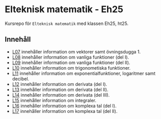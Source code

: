 # Elteknisk matematik - Eh25

Kursrepo för `Elteknisk matematik` med klassen Eh25, ht25.

## Innehåll
* [L07](./L07/README.md) innehåller information om vektorer samt övningsdugga 1.
* [L08](./L08/README.md) innehåller information om vanliga funktioner (del I).
* [L09](./L09/README.md) innehåller information om vanliga funktioner (del II).
* [L10](./L10/README.md) innehåller information om trigonometiska funktioner.
* [L11](./L11/README.md) innehåller information om exponentialfunktioner, logaritmer samt decibel.
* [L12](./L12/README.md) innehåller information om derivata (del I).
* [L13](./L13/README.md) innehåller information om derivata (del II).
* [L14](./L14/README.md) innehåller information om derivata (del III).
* [L15](./L15/README.md) innehåller information om integraler.
* [L16](./L16/README.md) innehåller information om komplexa tal (del I).
* [L17](./L17/README.md) innehåller information om komplexa tal (del II).
